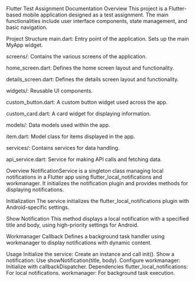 Flutter Test Assignment Documentation
Overview
This project is a Flutter-based mobile application designed as a test assignment. The main functionalities include user interface components, state management, and basic navigation.

Project Structure
main.dart: Entry point of the application. Sets up the main MyApp widget.

screens/: Contains the various screens of the application.

home_screen.dart: Defines the home screen layout and functionality.

details_screen.dart: Defines the details screen layout and functionality.

widgets/: Reusable UI components.

custom_button.dart: A custom button widget used across the app.

custom_card.dart: A card widget for displaying information.

models/: Data models used within the app.

item.dart: Model class for items displayed in the app.

services/: Contains services for data handling.

api_service.dart: Service for making API calls and fetching data.

Overview
NotificationService is a singleton class managing local notifications in a Flutter app using flutter_local_notifications and workmanager. It initializes the notification plugin and provides methods for displaying notifications.

Initialization
The service initializes the flutter_local_notifications plugin with Android-specific settings.

Show Notification
This method displays a local notification with a specified title and body, using high-priority settings for Android.

Workmanager Callback
Defines a background task handler using workmanager to display notifications with dynamic content.

Usage
Initialize the service:
Create an instance and call init().
Show a notification:
Use showNotification(title, body).
Configure workmanager:
Initialize with callbackDispatcher.
Dependencies
flutter_local_notifications: For local notifications.
workmanager: For background task execution.
